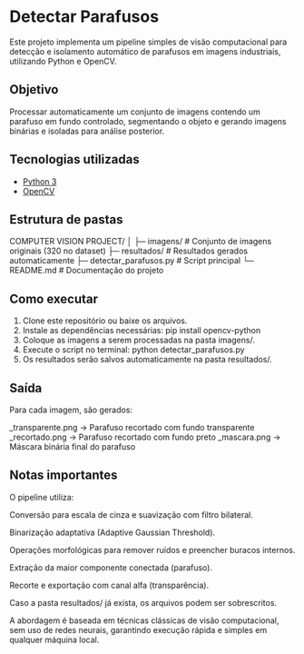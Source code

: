 # Detectar Parafusos

Este projeto implementa um pipeline simples de visão computacional para detecção e isolamento automático de parafusos em imagens industriais, utilizando Python e OpenCV.

## Objetivo
Processar automaticamente um conjunto de imagens contendo um parafuso em fundo controlado, segmentando o objeto e gerando imagens binárias e isoladas para análise posterior.

## Tecnologias utilizadas
- [Python 3](https://www.python.org/)
- [OpenCV](https://opencv.org/)

## Estrutura de pastas

COMPUTER VISION PROJECT/
│
├─ imagens/ # Conjunto de imagens originais (320 no dataset)
├─ resultados/ # Resultados gerados automaticamente
├─ detectar_parafusos.py # Script principal
└─ README.md # Documentação do projeto

## Como executar
1. Clone este repositório ou baixe os arquivos.  
2. Instale as dependências necessárias:
    pip install opencv-python
3. Coloque as imagens a serem processadas na pasta imagens/.
4. Execute o script no terminal:
    python detectar_parafusos.py
5. Os resultados serão salvos automaticamente na pasta resultados/.

## Saída

Para cada imagem, são gerados:

_transparente.png → Parafuso recortado com fundo transparente
_recortado.png → Parafuso recortado com fundo preto
_mascara.png → Máscara binária final do parafuso

## Notas importantes

O pipeline utiliza:

Conversão para escala de cinza e suavização com filtro bilateral.

Binarização adaptativa (Adaptive Gaussian Threshold).

Operações morfológicas para remover ruídos e preencher buracos internos.

Extração da maior componente conectada (parafuso).

Recorte e exportação com canal alfa (transparência).

Caso a pasta resultados/ já exista, os arquivos podem ser sobrescritos.

A abordagem é baseada em técnicas clássicas de visão computacional, sem uso de redes neurais, garantindo execução rápida e simples em qualquer máquina local.